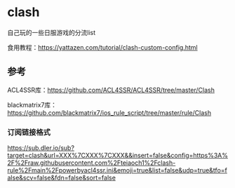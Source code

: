 # clash

自己玩的一些日服游戏的分流list

食用教程：https://yattazen.com/tutorial/clash-custom-config.html

## 参考

ACL4SSR库：https://github.com/ACL4SSR/ACL4SSR/tree/master/Clash

blackmatrix7库：https://github.com/blackmatrix7/ios_rule_script/tree/master/rule/Clash

### 订阅链接格式

https://sub.dler.io/sub?target=clash&url=XXX%7CXXX%7CXXX&&insert=false&config=https%3A%2F%2Fraw.githubusercontent.com%2Fteiaoch1%2Fclash-rule%2Fmain%2Fpowerbyacl4ssr.ini&emoji=true&list=false&udp=true&tfo=false&scv=false&fdn=false&sort=false
